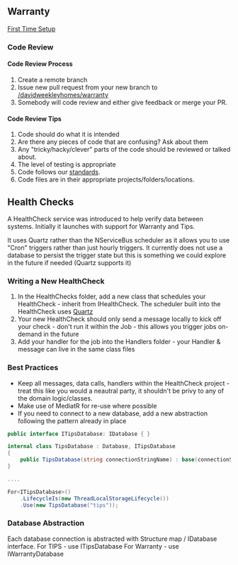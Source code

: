 ## Warranty

[First Time Setup](SETUP.md)

### Code Review

#### Code Review Process

1. Create a remote branch
2. Issue new pull request from your new branch to [/davidweekleyhomes/warranty](/davidweekleyhomes/warranty)
3. Somebody will code review and either give feedback or merge your PR.

#### Code Review Tips

1. Code should do what it is intended
2. Are there any pieces of code that are confusing? Ask about them
3. Any "tricky/hacky/clever" parts of the code should be reviewed or talked about.
4. The level of testing is appropriate
5. Code follows our [standards](CODESTANDARDS.md).
6. Code files are in their appropriate projects/folders/locations.

## Health Checks

A HealthCheck service was introduced to help verify data between systems.  Initially it launches with support for Warranty and Tips.

It uses Quartz rather than the NServiceBus scheduler as it allows you to use "Cron" triggers rather than just hourly triggers.
It currently does not use a database to persist the trigger state but this is something we could explore in the future if needed (Quartz supports it)

### Writing a New HealthCheck

1. In the HealthChecks folder, add a new class that schedules your HealthCheck - inherit from IHealthCheck.  The scheduler built into the HealthCheck uses [Quartz](http://www.quartz-scheduler.net/documentation/quartz-2.x/tutorial/jobs-and-triggers.html)
2. Your new HealthCheck should only send a message locally to kick off your check - don't run it within the Job - this allows you trigger jobs on-demand in the future
3. Add your handler for the job into the Handlers folder - your Handler & message can live in the same class files

### Best Practices

* Keep all messages, data calls, handlers within the HealthCheck project - treat this like you would a neautral party, it shouldn't be privy to any of the domain logic/classes.
* Make use of MediatR for re-use where possible
* If you need to connect to a new database, add a new abstraction following the pattern already in place

```c#
public interface ITipsDatabase: IDatabase { }

internal class TipsDatabase : Database, ITipsDatabase
{
    public TipsDatabase(string connectionStringName) : base(connectionStringName) { }
}

....

For<ITipsDatabase>()
    .LifecycleIs(new ThreadLocalStorageLifecycle())
    .Use(new TipsDatabase("tips"));
```

### Database Abstraction

Each database connection is abstracted with Structure map / IDatabase interface.
For TIPS - use ITipsDatabase
For Warranty - use IWarrantyDatabase
